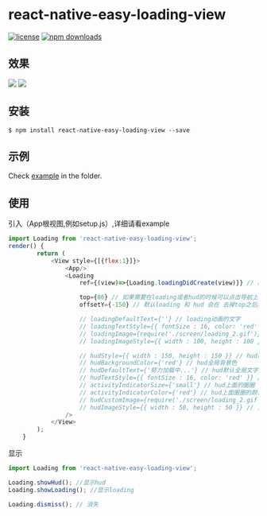 
# react-native-easy-loading-view

[![license](https://img.shields.io/github/license/joinspontaneous/react-native-easy-loading-view.svg)](LICENSE)
[![npm downloads](https://img.shields.io/npm/dt/react-native-easy-loading-view.svg)](https://npm.im/react-native-easy-loading-view)

## 效果
![](http://imgfile.oytour.com/Upload/Common/App/loading_preview.gif)
![](http://imgfile.oytour.com/Upload/Common/App/loading_preview2.gif)

## 安装

`$ npm install react-native-easy-loading-view --save`

## 示例
Check [example](https://github.com/Itangjie/react-native-easy-loading-view/blob/master/example) in the  folder.

## 使用
引入（App根视图,例如setup.js）,详细请看example
```javascript
import Loading from 'react-native-easy-loading-view';
render() {
        return (
            <View style={[{flex:1}]}>
                <App/>
                <Loading
                    ref={(view)=>{Loading.loadingDidCreate(view)}} // 必须调用

                    top={86} // 如果需要在loading或者hud的时候可以点击导航上面的按钮，建议根据自己导航栏具体高度来设置。如果不需要点击可以不设置
                    offsetY={-150} // 默认loading 和 hud 会在 去掉top之后高度的中间，如果觉得位置不太合适，可以通着offsetY来调整

                    // loadingDefaultText={''} // loading动画的文字
                    // loadingTextStyle={{ fontSize : 16, color: 'red' }} // loading动画文字的样式
                    // loadingImage={require('./screen/loading_2.gif')} // loading动画是显示的gif
                    // loadingImageStyle={{ width : 100, height : 100 }} // gif 图片样式

                    // hudStyle={{ width : 150, height : 150 }} // hud的全局样式
                    // hudBackgroundColor={'red'} // hud全局背景色
                    // hudDefaultText={'努力加载中...'} // hud默认全局文字
                    // hudTextStyle={{ fontSize : 16, color: 'red' }} // 文字样式
                    // activityIndicatorSize={'small'} // hud上面的圈圈 small or large
                    // activityIndicatorColor={'red'} // hud上面圈圈的颜色
                    // hudCustomImage={require('./screen/loading_2.gif')} // 自定义hud上面的圈圈显示，可以把转的圈圈替换为gif
                    // hudImageStyle={{ width : 50, height : 50 }} // 自定义hud图片的样式
                />
            </View>
        );
    }
```
显示
```javascript
import Loading from 'react-native-easy-loading-view';

Loading.showHud(); //显示hud
Loading.showLoading(); //显示loading

Loading.dismiss(); // 消失
```
  

